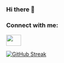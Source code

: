 ### Hi there 👋

<h3 align="left">Connect with me:</h3>
<p align="left">
<a href="https://www.linkedin.com/in/hristo-nikolov-9b417714a/" target="blank"><img align="center" src="https://cdn.jsdelivr.net/npm/simple-icons@3.0.1/icons/linkedin.svg" alt="" height="30" width="40" /></a>

[![GitHub Streak](https://github-readme-streak-stats.herokuapp.com?user=hrnnnikolov&theme=dark&border_radius=5&date_format=j%20M%5B%20Y%5D&exclude_days=Sun%2CSat)](https://git.io/streak-stats)

